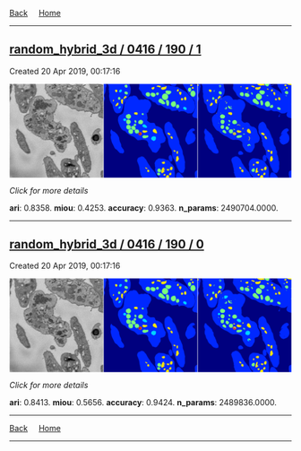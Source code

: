 
[Back](..)&nbsp;&nbsp;&nbsp;&nbsp;&nbsp;[Home](https://leapmanlab.github.io/snapshots)

---

<div class="summary"><a href="1"><h2>random_hybrid_3d / 0416 / 190 / 1</h2></a><p>Created 20 Apr 2019, 00:17:16
</p><a href="1"><img src="1/media/summary.png" align="center"></a><p>
<i>Click for more details</i>
</p></div>

**ari**: 0.8358. **miou**: 0.4253. **accuracy**: 0.9363. **n_params**: 2490704.0000. 

---

<div class="summary"><a href="0"><h2>random_hybrid_3d / 0416 / 190 / 0</h2></a><p>Created 20 Apr 2019, 00:17:16
</p><a href="0"><img src="0/media/summary.png" align="center"></a><p>
<i>Click for more details</i>
</p></div>

**ari**: 0.8413. **miou**: 0.5656. **accuracy**: 0.9424. **n_params**: 2489836.0000. 

---

[Back](..)&nbsp;&nbsp;&nbsp;&nbsp;&nbsp;[Home](https://leapmanlab.github.io/snapshots)

---